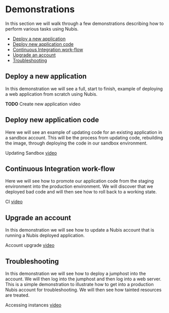 ﻿# Demonstrations
In this section we will walk through a few demonstrations describing how to perform various tasks using Nubis.

 - [Deploy a new application](#deploy-a-new-application)
 - [Deploy new application code](#deploy-new-application-code)
 - [Continuous Integration work-flow](#continuous-integration-work-flow)
 - [Upgrade an account](#upgrade-an-account)
 - [Troubleshooting](#troubleshooting)

## Deploy a new application
In this demonstration we will see a full, start to finish, example of deploying a web application from scratch using Nubis.

**TODO** Create new application video

## Deploy new application code
Here we will see an example of updating code for an existing application in a sandbox account. This will be the process from updating code, rebuilding the image, through deploying the code in our sandbox environment.

Updating Sandbox [video](https://youtu.be/rBGvMJGXRR4)

## Continuous Integration work-flow
Here we will see how to promote our application code from the staging environment into the production environment. We will discover that we deployed bad code and will then see how to roll back to a working state.

CI [video](https://youtu.be/MTe_seH82bk)

## Upgrade an account
In this demonstration we will see how to update a Nubis account that is running a Nubis deployed application.

Account upgrade [video](https://youtu.be/CjwkB-W009o)

## Troubleshooting
In this demonstration we will see how to deploy a jumphost into the account. We will then log into the jumphost and then log into a web server. This is a simple demonstration to illustrate how to get into a production Nubis account for troubleshooting. We will then see how tainted resources are treated.

Accessing instances [video](https://youtu.be/QschFVsEzzQ)
